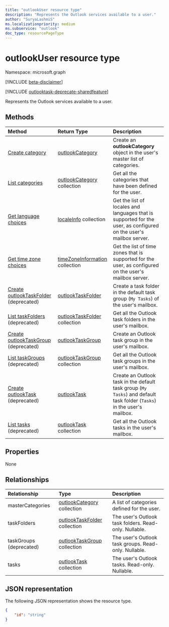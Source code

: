```yaml
---
title: "outlookUser resource type"
description: "Represents the Outlook services available to a user."
author: "SuryaLashmiS"
ms.localizationpriority: medium
ms.subservice: "outlook"
doc_type: resourcePageType
---
```


# outlookUser resource type

Namespace: microsoft.graph

[!INCLUDE [beta-disclaimer](../../includes/beta-disclaimer.md)]

[!INCLUDE [outlooktask-deprecate-sharedfeature](../../includes/outlooktask-deprecate-sharedfeature.md)]

Represents the Outlook services available to a user.


## Methods

| Method		   | Return Type	|Description|
|:---------------|:--------|:----------|
|[Create category](../api/outlookuser-post-mastercategories.md) | [outlookCategory](outlookcategory.md) |Create an **outlookCategory** object in the user's master list of categories.|
|[List categories](../api/outlookuser-list-mastercategories.md) | [outlookCategory](outlookcategory.md) collection |Get all the categories that have been defined for the user.|
|[Get language choices](../api/outlookuser-supportedlanguages.md) | [localeInfo](localeinfo.md) collection | Get the list of locales and languages that is supported for the user, as configured on the user's mailbox server. |
|[Get time zone choices](../api/outlookuser-supportedtimezones.md) | [timeZoneInformation](timezoneinformation.md) collection | Get the list of time zones that is supported for the user, as configured on the user's mailbox server. |
|[Create outlookTaskFolder](../api/outlookuser-post-taskfolders.md) (deprecated) |[outlookTaskFolder](outlooktaskfolder.md)| Create a task folder in the default task group (`My Tasks`) of the user's mailbox.|
|[List taskFolders](../api/outlookuser-list-taskfolders.md) (deprecated) |[outlookTaskFolder](outlooktaskfolder.md) collection| Get all the Outlook task folders in the user's mailbox.|
|[Create outlookTaskGroup](../api/outlookuser-post-taskgroups.md) (deprecated) |[outlookTaskGroup](outlooktaskgroup.md)| Create an Outlook task group in the user's mailbox.|
|[List taskGroups](../api/outlookuser-list-taskgroups.md) (deprecated) |[outlookTaskGroup](outlooktaskgroup.md) collection| Get all the Outlook task groups in the user's mailbox.|
|[Create outlookTask](../api/outlookuser-post-tasks.md) (deprecated) |[outlookTask](outlooktask.md)| Create an Outlook task in the default task group (`My Tasks`) and default task folder (`Tasks`) in the user's mailbox.|
|[List tasks](../api/outlookuser-list-tasks.md) (deprecated) |[outlookTask](outlooktask.md) collection| Get all the Outlook tasks in the user's mailbox.|



## Properties
None

## Relationships
| Relationship | Type	|Description|
|:---------------|:--------|:----------|
|masterCategories|[outlookCategory](../resources/outlookcategory.md) collection| A list of categories defined for the user. |
|taskFolders|[outlookTaskFolder](outlooktaskfolder.md) collection| The user's Outlook task folders. Read-only. Nullable.|
|taskGroups (deprecated)|[outlookTaskGroup](outlooktaskgroup.md) collection| The user's Outlook task groups. Read-only. Nullable.|
|tasks|[outlookTask](outlooktask.md) collection| The user's Outlook tasks. Read-only. Nullable.|

## JSON representation

The following JSON representation shows the resource type.

<!-- {
  "blockType": "resource",
  "keyProperty": "id",
  "baseType":"microsoft.graph.entity",
  "@odata.type": "microsoft.graph.outlookUser"
}-->
```json
{
    "id": "string"
}

```

<!-- uuid: 8fcb5dbc-d5aa-4681-8e31-b001d5168d79
2015-10-25 14:57:30 UTC -->
<!--
{
  "type": "#page.annotation",
  "description": "outlookUser resource",
  "keywords": "",
  "section": "documentation",
  "tocPath": "",
  "suppressions": []
}
-->


